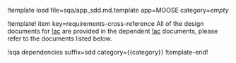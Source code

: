!template load file=sqa/app_sdd.md.template app=MOOSE category=_empty_

!template! item key=requirements-cross-reference
All of the design documents for [!ac](MOOSE) are provided in the dependent [!ac](SDD) documents,
please refer to the documents listed below.

!sqa dependencies suffix=sdd category={{category}}
!template-end!
